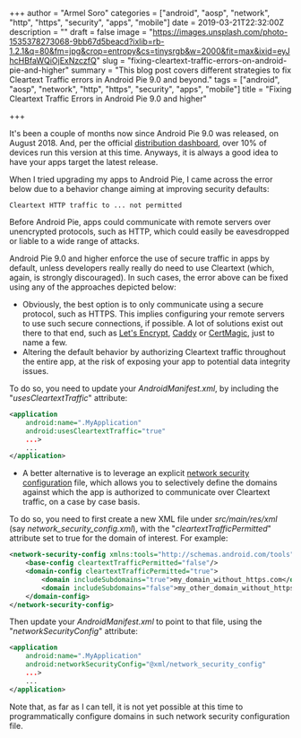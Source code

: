 +++
author = "Armel Soro"
categories = ["android", "aosp", "network", "http", "https", "security", "apps", "mobile"]
date = 2019-03-21T22:32:00Z
description = ""
draft = false
image = "https://images.unsplash.com/photo-1535378273068-9bb67d5beacd?ixlib=rb-1.2.1&q=80&fm=jpg&crop=entropy&cs=tinysrgb&w=2000&fit=max&ixid=eyJhcHBfaWQiOjExNzczfQ"
slug = "fixing-cleartext-traffic-errors-on-android-pie-and-higher"
summary = "This blog post covers different strategies to fix Cleartext Traffic errors in Android Pie 9.0 and beyond."
tags = ["android", "aosp", "network", "http", "https", "security", "apps", "mobile"]
title = "Fixing Cleartext Traffic Errors in Android Pie 9.0 and higher"

+++


It's been a couple of months now since Android Pie 9.0 was released, on August 2018. And, per the official [distribution dashboard](https://developer.android.com/about/dashboards), over 10% of devices run this version at this time. Anyways, it is always a good idea to have your apps target the latest release.

When I tried upgrading my apps to Android Pie, I came across the error below due to a behavior change aiming at improving security defaults:

```
Cleartext HTTP traffic to ... not permitted
```

Before Android Pie, apps could communicate with remote servers over unencrypted protocols, such as HTTP, which could easily be eavesdropped or liable to a wide range of  attacks.

Android Pie 9.0 and higher enforce the use of secure traffic in apps by default, unless developers really really do need to use Cleartext (which, again, is strongly discouraged). In such cases, the error above can be fixed using any of the approaches depicted below:

* Obviously, the best option is to only communicate using a secure protocol, such as HTTPS. This implies configuring your remote servers to use such secure connections, if possible. A lot of solutions exist out there to that end, such as [Let's Encrypt](https://letsencrypt.org/), [Caddy](https://caddyserver.com/) or [CertMagic](https://github.com/mholt/certmagic), just to name a few.
* Altering the default behavior by authorizing Cleartext traffic throughout the entire app, at the risk of exposing your app to potential data integrity issues.

To do so, you need to update your _AndroidManifest.xml_, by including the "_usesCleartextTraffic_" attribute:

```xml
<application
    android:name=".MyApplication"
    android:usesCleartextTraffic="true"
    ...>
    ...
</application>
```

* A better alternative is to leverage an explicit [network security configuration](https://developer.android.com/training/articles/security-config) file, which allows you to selectively define the domains against which the app is authorized to communicate over Cleartext traffic, on a case by case basis.

To do so, you need to first create a new XML file under _src/main/res/xml_ (say _network_security_config.xml_), with the "_cleartextTrafficPermitted_" attribute set to true for the domain of interest. For example:

```xml
<network-security-config xmlns:tools="http://schemas.android.com/tools">
    <base-config cleartextTrafficPermitted="false"/>
    <domain-config cleartextTrafficPermitted="true">
        <domain includeSubdomains="true">my_domain_without_https.com</domain>
        <domain includeSubdomains="false">my_other_domain_without_https.com</domain>
    </domain-config>
</network-security-config>
```

Then update your _AndroidManifest.xml_ to point to that file, using the "_networkSecurityConfig_" attribute:

```xml
<application
    android:name=".MyApplication"
    android:networkSecurityConfig="@xml/network_security_config"
    ...>
    ...
</application>
```

Note that, as far as I can tell, it is not yet possible at this time to programmatically configure domains in such network security configuration file.

